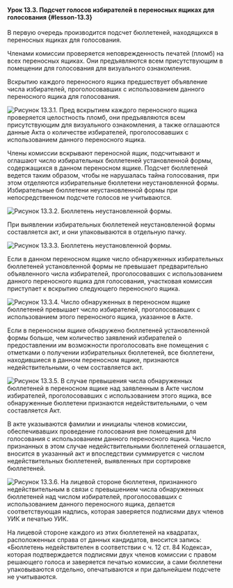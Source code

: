 #### Урок 13.3. Подсчет голосов избирателей в переносных ящиках для голосования {#lesson-13.3}

В первую очередь производится подсчет бюллетеней, находящихся в переносных ящиках для голосования.

Членами комиссии проверяется неповрежденность печатей (пломб) на всех переносных ящиках. Они предъявляются всем присутствующим в помещении для голосования для визуального ознакомления.

Вскрытию каждого переносного ящика предшествует объявление числа избирателей, проголосовавших с использованием данного переносного ящика для голосования.

![Рисунок 13.3.1. Пред вскрытием каждого переносного ящика проверяется целостность пломб, они предъявляются всем присутствующим для визуального ознакомления, а также оглашаются данные Акта о количестве избирателей, проголосовавших с использованием данного переносного ящика.](./4.13.3.1.svg)

Члены комиссии вскрывают переносной ящик, подсчитывают и оглашают число избирательных бюллетеней установленной формы, содержащихся в данном переносном ящике. Подсчет бюллетеней ведется таким образом, чтобы не нарушалась тайна голосования, при этом отделяются избирательные бюллетени неустановленной формы. Избирательные бюллетени неустановленной формы при непосредственном подсчете голосов не учитываются.

![Рисунок 13.3.2. Бюллетень неустановленной формы.](./4.13.3.2.svg)

При выявлении избирательных бюллетеней неустановленной формы составляется акт, и они упаковываются в отдельную пачку.

![Рисунок 13.3.3. Бюллетень неустановленной формы.](./4.13.3.3.svg)

Если в данном переносном ящике число обнаруженных избирательных бюллетеней установленной формы не превышает предварительно объявленного числа избирателей, проголосовавших с использованием данного переносного ящика для голосования, участковая комиссия приступает к вскрытию следующего переносного ящика.

![Рисунок 13.3.4. Число обнаруженных в переносном ящике бюллетеней превышает число избирателей, проголосовавших с использованием этого переносного ящика, указанное в Акте.](./4.13.3.4.svg)

Если в переносном ящике обнаружено бюллетеней установленной формы больше, чем количество заявлений избирателей о предоставлении им возможности проголосовать вне помещения с отметками о получении избирательных бюллетеней, все бюллетени, находившиеся в данном переносном ящике, признаются недействительными, о чем составляется акт.

![Рисунок 13.3.5. В случае превышения числа обнаруженных бюллетеней в переносном ящике над заявленным в Акте числом избирателей, проголосовавших с использованием этого ящика, все обнаруженные бюллетени признаются недействительными, о чем составляется Акт.](./4.13.3.5.svg)

В акте указываются фамилии и инициалы членов комиссии, обеспечивавших проведение голосования вне помещения для голосования с использованием данного переносного ящика. Число признанных в этом случае недействительными бюллетеней оглашается, вносится в указанный акт и впоследствии суммируется с числом недействительных бюллетеней, выявленных при сортировке бюллетеней.

![Рисунок 13.3.6. На лицевой стороне бюллетеня, признанного недействительным в связи с превышением числа обнаруженных бюллетеней над числом избирателей, проголосовавших с использованием данного переносного ящика, делается соответствующая надпись, которая заверяется подписями двух членов УИК и печатью УИК.](./4.13.3.6.svg)

На лицевой стороне каждого из этих бюллетеней на квадратах, расположенных справа от данных кандидатов, вносится запись: «Бюллетень недействителен в соответствии с ч. 12 ст. 84 Кодекса», которая подтверждается подписями двух членов комиссии с правом решающего голоса и заверяется печатью комиссии, а сами бюллетени упаковываются отдельно, опечатываются и при дальнейшем подсчете не учитываются.

